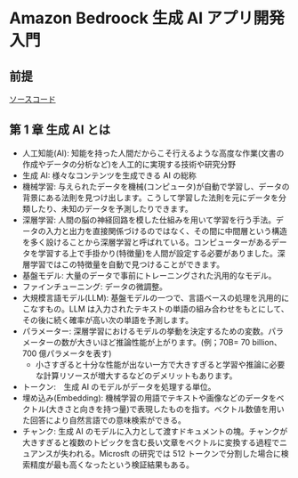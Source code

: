 # Amazon Bedroock 生成 AI アプリ開発入門

## 前提

[ソースコード](https://github.com/minorun365/bedrock-book)

## 第 1 章 生成 AI とは

- 人工知能(AI): 知能を持った人間だからこそ行えるような高度な作業(文書の作成やデータの分析など)を人工的に実現する技術や研究分野
- 生成 AI: 様々なコンテンツを生成できる AI の総称
- 機械学習: 与えられたデータを機械(コンピュータ)が自動で学習し、データの背景にある法則を見つけ出します。こうして学習した法則を元にデータを分類したり、未知のデータを予測したりできます。
- 深層学習: 人間の脳の神経回路を模した仕組みを用いて学習を行う手法。データの入力と出力を直接関係づけるのではなく、その間に中間層という構造を多く設けることから深層学習と呼ばれている。コンピューターがあるデータを学習する上で手掛かり(特徴量)を人間が設定する必要がありました。深層学習ではこの特徴量を自動で見つけることができます。
- 基盤モデル: 大量のデータで事前にトレーニングされた汎用的なモデル。
- ファインチューニング: データの微調整。
- 大規模言語モデル(LLM): 基盤モデルの一つで、言語ベースの処理を汎用的にこなすもの。LLM は入力されたテキストの単語の組み合わせをもとにして、その後に続く確率が高い次の単語を予測します。
- パラメーター: 深層学習におけるモデルの挙動を決定するための変数。パラメーターの数が大きいほど推論性能が上がります。(例；70B= 70 billion、700 億パラメータを表す)
  - 小さすぎると十分な性能が出ない一方で大きすぎると学習や推論に必要な計算リソースが増大するなどのデメリットもあります。
- トークン:　生成 AI のモデルがデータを処理する単位。
- 埋め込み(Embedding): 機械学習の用語でテキストや画像などのデータをベクトル(大きさと向きを持つ量)で表現したものを指す。ベクトル数値を用いた回答により自然言語での意味検索ができる。
- チャンク: 生成 AI のモデルに入力として渡すドキュメントの塊。チャンクが大きすぎると複数のトピックを含む長い文章をベクトルに変換する過程でニュアンスが失われる。Microsft の研究では 512 トークンで分割した場合に検索精度が最も高くなったという検証結果もある。
